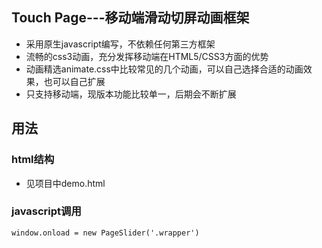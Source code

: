 ## Touch Page---移动端滑动切屏动画框架

* 采用原生javascript编写，不依赖任何第三方框架
* 流畅的css3动画，充分发挥移动端在HTML5/CSS3方面的优势
* 动画精选animate.css中比较常见的几个动画，可以自己选择合适的动画效果，也可以自己扩展
* 只支持移动端，现版本功能比较单一，后期会不断扩展

## 用法

### html结构
* 见项目中demo.html

### javascript调用
    window.onload = new PageSlider('.wrapper')



